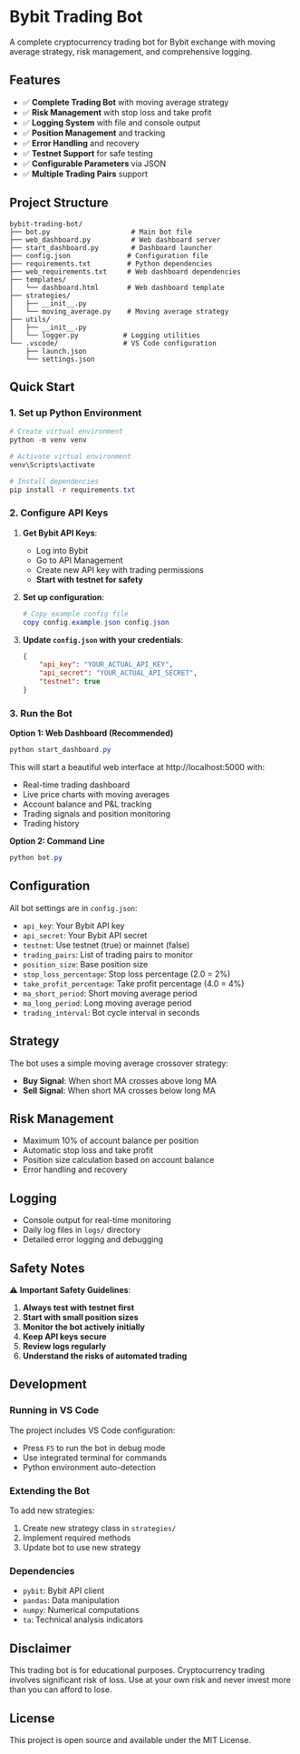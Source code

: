 # Bybit Trading Bot

A complete cryptocurrency trading bot for Bybit exchange with moving average strategy, risk management, and comprehensive logging.

## Features

- ✅ **Complete Trading Bot** with moving average strategy
- ✅ **Risk Management** with stop loss and take profit
- ✅ **Logging System** with file and console output
- ✅ **Position Management** and tracking
- ✅ **Error Handling** and recovery
- ✅ **Testnet Support** for safe testing
- ✅ **Configurable Parameters** via JSON
- ✅ **Multiple Trading Pairs** support

## Project Structure

```
bybit-trading-bot/
├── bot.py                    # Main bot file
├── web_dashboard.py          # Web dashboard server
├── start_dashboard.py        # Dashboard launcher
├── config.json              # Configuration file
├── requirements.txt         # Python dependencies
├── web_requirements.txt     # Web dashboard dependencies
├── templates/
│   └── dashboard.html       # Web dashboard template
├── strategies/
│   ├── __init__.py
│   └── moving_average.py    # Moving average strategy
├── utils/
│   ├── __init__.py
│   └── logger.py           # Logging utilities
└── .vscode/                # VS Code configuration
    ├── launch.json
    └── settings.json
```

## Quick Start

### 1. Set up Python Environment

```powershell
# Create virtual environment
python -m venv venv

# Activate virtual environment
venv\Scripts\activate

# Install dependencies
pip install -r requirements.txt
```

### 2. Configure API Keys

1. **Get Bybit API Keys**:
   - Log into Bybit
   - Go to API Management
   - Create new API key with trading permissions
   - **Start with testnet for safety**

2. **Set up configuration**:
   ```powershell
   # Copy example config file
   copy config.example.json config.json
   ```

3. **Update `config.json` with your credentials**:
   ```json
   {
       "api_key": "YOUR_ACTUAL_API_KEY",
       "api_secret": "YOUR_ACTUAL_API_SECRET",
       "testnet": true
   }
   ```

### 3. Run the Bot

**Option 1: Web Dashboard (Recommended)**
```powershell
python start_dashboard.py
```
This will start a beautiful web interface at http://localhost:5000 with:
- Real-time trading dashboard
- Live price charts with moving averages
- Account balance and P&L tracking
- Trading signals and position monitoring
- Trading history

**Option 2: Command Line**
```powershell
python bot.py
```

## Configuration

All bot settings are in `config.json`:

- `api_key`: Your Bybit API key
- `api_secret`: Your Bybit API secret
- `testnet`: Use testnet (true) or mainnet (false)
- `trading_pairs`: List of trading pairs to monitor
- `position_size`: Base position size
- `stop_loss_percentage`: Stop loss percentage (2.0 = 2%)
- `take_profit_percentage`: Take profit percentage (4.0 = 4%)
- `ma_short_period`: Short moving average period
- `ma_long_period`: Long moving average period
- `trading_interval`: Bot cycle interval in seconds

## Strategy

The bot uses a simple moving average crossover strategy:
- **Buy Signal**: When short MA crosses above long MA
- **Sell Signal**: When short MA crosses below long MA

## Risk Management

- Maximum 10% of account balance per position
- Automatic stop loss and take profit
- Position size calculation based on account balance
- Error handling and recovery

## Logging

- Console output for real-time monitoring
- Daily log files in `logs/` directory
- Detailed error logging and debugging

## Safety Notes

⚠️ **Important Safety Guidelines**:

1. **Always test with testnet first**
2. **Start with small position sizes**
3. **Monitor the bot actively initially**
4. **Keep API keys secure**
5. **Review logs regularly**
6. **Understand the risks of automated trading**

## Development

### Running in VS Code

The project includes VS Code configuration:
- Press `F5` to run the bot in debug mode
- Use integrated terminal for commands
- Python environment auto-detection

### Extending the Bot

To add new strategies:
1. Create new strategy class in `strategies/`
2. Implement required methods
3. Update bot to use new strategy

### Dependencies

- `pybit`: Bybit API client
- `pandas`: Data manipulation
- `numpy`: Numerical computations
- `ta`: Technical analysis indicators

## Disclaimer

This trading bot is for educational purposes. Cryptocurrency trading involves significant risk of loss. Use at your own risk and never invest more than you can afford to lose.

## License

This project is open source and available under the MIT License.
